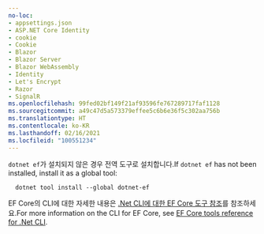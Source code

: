 ```yaml
---
no-loc:
- appsettings.json
- ASP.NET Core Identity
- cookie
- Cookie
- Blazor
- Blazor Server
- Blazor WebAssembly
- Identity
- Let's Encrypt
- Razor
- SignalR
ms.openlocfilehash: 99fed02bf149f21af93596fe767289717faf1128
ms.sourcegitcommit: a49c47d5a573379effee5c6b6e36f5c302aa756b
ms.translationtype: HT
ms.contentlocale: ko-KR
ms.lasthandoff: 02/16/2021
ms.locfileid: "100551234"
---
```

<span data-ttu-id="5a529-101">`dotnet ef`가 설치되지 않은 경우 전역 도구로 설치합니다.</span><span class="sxs-lookup"><span data-stu-id="5a529-101">If `dotnet ef` has not been installed, install it as a global tool:</span></span>

```dotnetcli
  dotnet tool install --global dotnet-ef
```

<span data-ttu-id="5a529-102">EF Core의 CLI에 대한 자세한 내용은 [.Net CLI에 대한 EF Core 도구 참조](/ef/core/miscellaneous/cli/dotnet)를 참조하세요.</span><span class="sxs-lookup"><span data-stu-id="5a529-102">For more information on the CLI for EF Core, see [EF Core tools reference for .Net CLI](/ef/core/miscellaneous/cli/dotnet).</span></span>